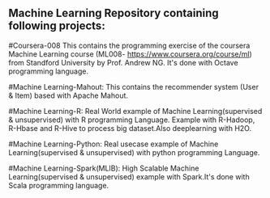 Machine Learning Repository containing following projects:
-------------------------------------------------------------

#Coursera-008
This contains the programming exercise of the coursera Machine Learning course (ML008- https://www.coursera.org/course/ml) 
from Standford University by Prof. Andrew NG. It's done with Octave programming language.


#Machine Learning-Mahout:
This contains the recommender system (User & Item) based with Apache Mahout.

#Machine Learning-R:
Real World example of Machine Learning(supervised & unsupervised) with R programming Language.
Example with R-Hadoop, R-Hbase and R-Hive to process big dataset.Also deeplearning with H2O.

#Machine Learning-Python:
Real usecase example of Machine Learning(supervised & unsupervised) with python programming Language.

#Machine Learning-Spark(MLIB):
High Scalable Machine Learning(supervised & unsupervised) example  with Spark.It's done with Scala programming language.

